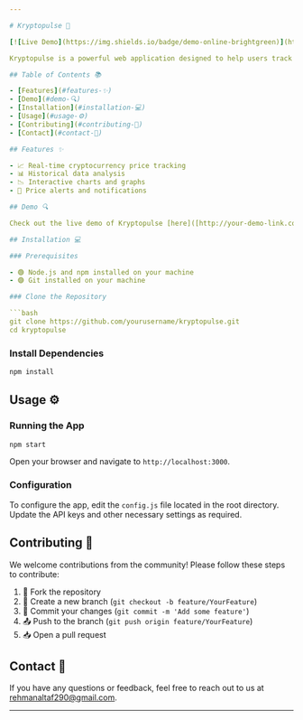 ```yaml
---

# Kryptopulse 🚀

[![Live Demo](https://img.shields.io/badge/demo-online-brightgreen)](https://kryptopulse.vercel.app/)

Kryptopulse is a powerful web application designed to help users track and analyze cryptocurrency trends and data in real-time.

## Table of Contents 📚

- [Features](#features-✨)
- [Demo](#demo-🔍)
- [Installation](#installation-💻)
- [Usage](#usage-⚙️)
- [Contributing](#contributing-🤝)
- [Contact](#contact-📧)

## Features ✨

- 📈 Real-time cryptocurrency price tracking
- 📊 Historical data analysis
- 📉 Interactive charts and graphs
- 🔔 Price alerts and notifications

## Demo 🔍

Check out the live demo of Kryptopulse [here]([http://your-demo-link.com](https://kryptopulse.vercel.app/)).

## Installation 💻

### Prerequisites

- 🟢 Node.js and npm installed on your machine
- 🟣 Git installed on your machine

### Clone the Repository

```bash
git clone https://github.com/yourusername/kryptopulse.git
cd kryptopulse
```

### Install Dependencies

```bash
npm install
```

## Usage ⚙️

### Running the App

```bash
npm start
```

Open your browser and navigate to `http://localhost:3000`.

### Configuration

To configure the app, edit the `config.js` file located in the root directory. Update the API keys and other necessary settings as required.

## Contributing 🤝

We welcome contributions from the community! Please follow these steps to contribute:

1. 🍴 Fork the repository
2. 🌿 Create a new branch (`git checkout -b feature/YourFeature`)
3. 💬 Commit your changes (`git commit -m 'Add some feature'`)
4. 📤 Push to the branch (`git push origin feature/YourFeature`)
5. 📥 Open a pull request

## Contact 📧

If you have any questions or feedback, feel free to reach out to us at [rehmanaltaf290@gmail.com](mailto:rehmanaltaf290@gmail.com).

---
```


